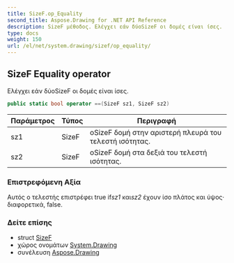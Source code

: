 ```yaml
---
title: SizeF.op_Equality
second_title: Aspose.Drawing for .NET API Reference
description: SizeF μέθοδος. Ελέγχει εάν δύοSizeF οι δομές είναι ίσες.
type: docs
weight: 150
url: /el/net/system.drawing/sizef/op_equality/
---
```

## SizeF Equality operator

Ελέγχει εάν δύοSizeF οι δομές είναι ίσες.

```csharp
public static bool operator ==(SizeF sz1, SizeF sz2)
```

| Παράμετρος | Τύπος | Περιγραφή |
| --- | --- | --- |
| sz1 | SizeF | οSizeF δομή στην αριστερή πλευρά του τελεστή ισότητας. |
| sz2 | SizeF | οSizeF δομή στα δεξιά του τελεστή ισότητας. |

### Επιστρεφόμενη Αξία

Αυτός ο τελεστής επιστρέφει true if*sz1* και*sz2* έχουν ίσο πλάτος και ύψος· διαφορετικά, false.

### Δείτε επίσης

* struct [SizeF](../)
* χώρος ονομάτων [System.Drawing](../../sizef/)
* συνέλευση [Aspose.Drawing](../../../)


